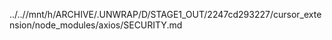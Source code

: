 ../..//mnt/h/ARCHIVE/.UNWRAP/D/STAGE1_OUT/2247cd293227/cursor_extension/node_modules/axios/SECURITY.md